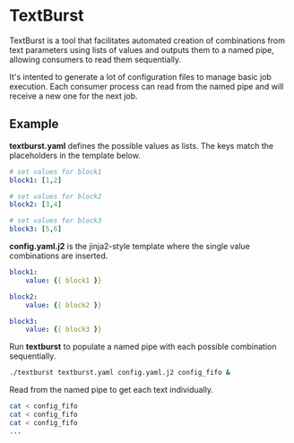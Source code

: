 # TextBurst

TextBurst is a  tool that facilitates automated creation of combinations from text parameters using lists of values and outputs them to a named pipe, allowing consumers to read them sequentially.

It's intented to generate a lot of configuration files to manage basic job execution. Each consumer process can read from the named pipe and will receive a new one for the next job.

## Example

**textburst.yaml** defines the possible values as lists. The keys match the placeholders in the template below.

```yaml
# set values for block1
block1: [1,2]

# set values for block2
block2: [3,4]

# set values for block3
block3: [5,6]
```

**config.yaml.j2** is the jinja2-style template where the single value combinations are inserted.

```yaml
block1:
    value: {{ block1 }}

block2:
    value: {{ block2 }}

block3:
    value: {{ block3 }}
```

Run **textburst** to populate a named pipe with each possible combination sequentially.

```bash
./textburst textburst.yaml config.yaml.j2 config_fifo &
```

Read from the named pipe to get each text individually.

```bash
cat < config_fifo
cat < config_fifo
cat < config_fifo
...
```